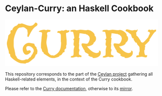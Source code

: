# Ceylan-Curry: an Haskell Cookbook

![](/doc/curry-title.png)

This repository corresponds to the part of the [Ceylan project](https://github.com/Olivier-Boudeville/Ceylan) gathering all Haskell-related elements, in the context of the Curry cookbook.

Please refer to the [Curry documentation](http://curry.esperide.org), otherwise to its [mirror](http://olivier-boudeville.github.io/Curry/).

